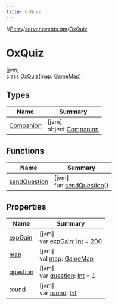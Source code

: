 ```yaml
---
title: OxQuiz
---
```

//[Perry](../../../index.html)/[server.events.gm](../index.html)/[OxQuiz](index.html)



# OxQuiz



[jvm]\
class [OxQuiz](index.html)(map: [GameMap](../../server.maps/-game-map/index.html))



## Types


| Name | Summary |
|---|---|
| [Companion](-companion/index.html) | [jvm]<br>object [Companion](-companion/index.html) |


## Functions


| Name | Summary |
|---|---|
| [sendQuestion](send-question.html) | [jvm]<br>fun [sendQuestion](send-question.html)() |


## Properties


| Name | Summary |
|---|---|
| [expGain](exp-gain.html) | [jvm]<br>var [expGain](exp-gain.html): [Int](https://kotlinlang.org/api/latest/jvm/stdlib/kotlin/-int/index.html) = 200 |
| [map](map.html) | [jvm]<br>val [map](map.html): [GameMap](../../server.maps/-game-map/index.html) |
| [question](question.html) | [jvm]<br>var [question](question.html): [Int](https://kotlinlang.org/api/latest/jvm/stdlib/kotlin/-int/index.html) = 1 |
| [round](round.html) | [jvm]<br>var [round](round.html): [Int](https://kotlinlang.org/api/latest/jvm/stdlib/kotlin/-int/index.html) |

